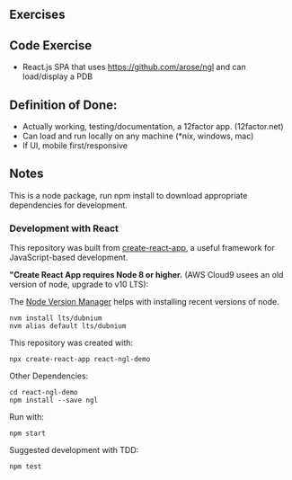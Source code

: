 Exercises
----------------------------------------------------------------- 

## Code Exercise
- React.js SPA that uses https://github.com/arose/ngl and can load/display a PDB

## Definition of Done:
- Actually working, testing/documentation, a 12factor app. (12factor.net)
- Can load and run locally on any machine (*nix, windows, mac)
- If UI, mobile first/responsive

## Notes

This is a node package, run npm install to download appropriate dependencies for development.

### Development with React

This repository was built from  [create-react-app](https://github.com/facebook/create-react-app), a useful framework for JavaScript-based development.

__"Create React App requires Node 8 or higher.__
(AWS Cloud9 usees an old version of node, upgrade to v10 LTS):

The [Node Version Manager](https://github.com/creationix/nvm/blob/master/README.md) helps with installing recent versions of node.

```
nvm install lts/dubnium
nvm alias default lts/dubnium
```

This repository was created with:
```
npx create-react-app react-ngl-demo
```

Other Dependencies:
```
cd react-ngl-demo
npm install --save ngl
```

Run with:
```
npm start
```

Suggested development with TDD:
```
npm test
```

